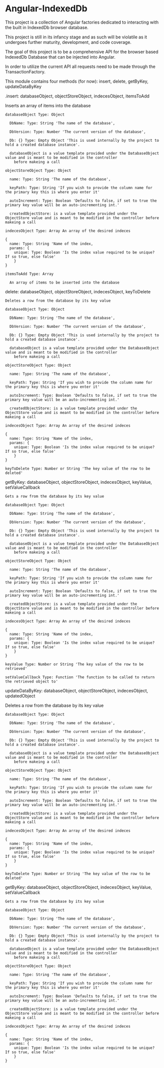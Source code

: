 # Angular-IndexedDb
This project is a collection of Angular factories dedicated to interacting with the built in IndexedDb browser database.

This project is still in its infancy stage and as such will be violatile as it undergoes further maturity, development, and code coverage.

The goal of this project is to be a comprehensive API for the browser based IndexedDb Database that can be injected into Angular.

In order to utilize the current API all requests need to be made through the TransactionFactory.

This module contains four methods (for now): insert, delete, getByKey, updateDataByKey

.insert: databaseObject, objectStoreObject, indecesObject, itemsToAdd

  Inserts an array of items into the database

    databaseObject Type: Object
    
      DbName: Type: String 'The name of the database',
      
      DbVersion: Type: Number 'The current version of the database',
      
      Db: {} Type: Empty Object 'This is used internally by the project to hold a created database instance'.
      
      databaseObject is a value template provided under the DatabaseObject value and is meant to be modified in the controller
        before makeing a call
    
    objectStoreObject Type: Object
    
      name: Type: String 'The name of the database',
      
      keyPath: Type: String 'If you wish to provide the column name for the primary key this is where you enter it'
      
      autoIncrement: Type: Boolean 'Defaults to false, if set to true the primary key value will be an auto-incrementing int.'
    
      createdObjectStore: is a value template provided under the ObjectStore value and is meant to be modified in the controller before makeing a call
      
    indecesObject Type: Array An array of the desired indeces
    
    {
      name: Type: String 'Name of the index,
      params: {
        unique: Type: Boolean 'Is the index value required to be unique? If so true, else false'
        }
    }
    
    itemsToAdd Type: Array
    
      An array of items to be inserted into the database
  
  delete: databaseObject, objectStoreObject, indecesObject, keyToDelete  
  
    Deletes a row from the database by its key value
  
    databaseObject Type: Object
    
      DbName: Type: String 'The name of the database',
      
      DbVersion: Type: Number 'The current version of the database',
      
      Db: {} Type: Empty Object 'This is used internally by the project to hold a created database instance'.
      
      databaseObject is a value template provided under the DatabaseObject value and is meant to be modified in the controller
        before makeing a call
    
    objectStoreObject Type: Object
    
      name: Type: String 'The name of the database',
      
      keyPath: Type: String 'If you wish to provide the column name for the primary key this is where you enter it'
      
      autoIncrement: Type: Boolean 'Defaults to false, if set to true the primary key value will be an auto-incrementing int.'
    
      createdObjectStore: is a value template provided under the ObjectStore value and is meant to be modified in the controller before makeing a call
      
    indecesObject Type: Array An array of the desired indeces
    
    {
      name: Type: String 'Name of the index,
      params: {
        unique: Type: Boolean 'Is the index value required to be unique? If so true, else false'
        }
    }
    
    keyToDelete Type: Number or String 'The key value of the row to be deleted'
    
  getByKey: databaseObject, objectStoreObject, indecesObject, keyValue, setValueCallback
  
    Gets a row from the database by its key value
  
    databaseObject Type: Object
    
      DbName: Type: String 'The name of the database',
      
      DbVersion: Type: Number 'The current version of the database',
      
      Db: {} Type: Empty Object 'This is used internally by the project to hold a created database instance'.
      
      databaseObject is a value template provided under the DatabaseObject value and is meant to be modified in the controller
        before makeing a call
    
    objectStoreObject Type: Object
    
      name: Type: String 'The name of the database',
      
      keyPath: Type: String 'If you wish to provide the column name for the primary key this is where you enter it'
      
      autoIncrement: Type: Boolean 'Defaults to false, if set to true the primary key value will be an auto-incrementing int.'
    
      createdObjectStore: is a value template provided under the ObjectStore value and is meant to be modified in the controller before makeing a call
      
    indecesObject Type: Array An array of the desired indeces
    
    {
      name: Type: String 'Name of the index,
      params: {
        unique: Type: Boolean 'Is the index value required to be unique? If so true, else false'
        }
    }
    
    keyValue Type: Number or String 'The key value of the row to be retrieved'
    
    setValueCallback Type: Function 'The function to be called to return the retrieved object to'
  
  updateDataByKey: databaseObject, objectStoreObject, indecesObject, updatedObject
  
  Deletes a row from the database by its key value
  
    databaseObject Type: Object
    
      DbName: Type: String 'The name of the database',
      
      DbVersion: Type: Number 'The current version of the database',
      
      Db: {} Type: Empty Object 'This is used internally by the project to hold a created database instance'.
      
      databaseObject is a value template provided under the DatabaseObject value and is meant to be modified in the controller
        before makeing a call
    
    objectStoreObject Type: Object
    
      name: Type: String 'The name of the database',
      
      keyPath: Type: String 'If you wish to provide the column name for the primary key this is where you enter it'
      
      autoIncrement: Type: Boolean 'Defaults to false, if set to true the primary key value will be an auto-incrementing int.'
    
      createdObjectStore: is a value template provided under the ObjectStore value and is meant to be modified in the controller before makeing a call
      
    indecesObject Type: Array An array of the desired indeces
    
    {
      name: Type: String 'Name of the index,
      params: {
        unique: Type: Boolean 'Is the index value required to be unique? If so true, else false'
        }
    }
    
    keyToDelete Type: Number or String 'The key value of the row to be deleted'
    
  getByKey: databaseObject, objectStoreObject, indecesObject, keyValue, setValueCallback
  
    Gets a row from the database by its key value
  
    databaseObject Type: Object
    
      DbName: Type: String 'The name of the database',
      
      DbVersion: Type: Number 'The current version of the database',
      
      Db: {} Type: Empty Object 'This is used internally by the project to hold a created database instance'.
      
      databaseObject is a value template provided under the DatabaseObject value and is meant to be modified in the controller
        before makeing a call
    
    objectStoreObject Type: Object
    
      name: Type: String 'The name of the database',
      
      keyPath: Type: String 'If you wish to provide the column name for the primary key this is where you enter it'
      
      autoIncrement: Type: Boolean 'Defaults to false, if set to true the primary key value will be an auto-incrementing int.'
    
      createdObjectStore: is a value template provided under the ObjectStore value and is meant to be modified in the controller before makeing a call
      
    indecesObject Type: Array An array of the desired indeces
    
    {
      name: Type: String 'Name of the index,
      params: {
        unique: Type: Boolean 'Is the index value required to be unique? If so true, else false'
        }
    }
    
